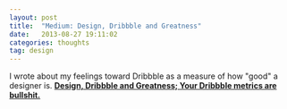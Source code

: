 ```yaml
---
layout: post
title:  "Medium: Design, Dribbble and Greatness"
date:   2013-08-27 19:11:02
categories: thoughts
tag: design
---
```


I wrote about my feelings toward Dribbble as a measure of how "good" a designer is. [__Design, Dribbble and Greatness;
Your Dribbble metrics are bullshit.__](https://medium.com/design-ux/57bd364c4929)